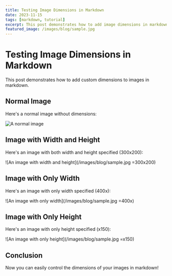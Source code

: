```yaml
---
title: Testing Image Dimensions in Markdown
date: 2023-11-15
tags: [markdown, tutorial]
excerpt: This post demonstrates how to add image dimensions in markdown
featured_image: /images/blog/sample.jpg
---
```


# Testing Image Dimensions in Markdown

This post demonstrates how to add custom dimensions to images in markdown.

## Normal Image

Here's a normal image without dimensions:

![A normal image](/images/blog/sample.jpg)

## Image with Width and Height

Here's an image with both width and height specified (300x200):

![An image with width and height](/images/blog/sample.jpg =300x200)

## Image with Only Width

Here's an image with only width specified (400x):

![An image with only width](/images/blog/sample.jpg =400x)

## Image with Only Height

Here's an image with only height specified (x150):

![An image with only height](/images/blog/sample.jpg =x150)

## Conclusion

Now you can easily control the dimensions of your images in markdown! 